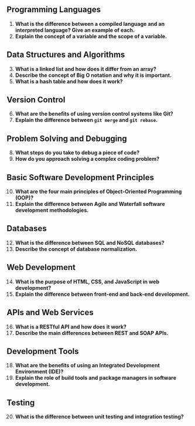 ## Programming Languages
1. **What is the difference between a compiled language and an interpreted language? Give an example of each.**
2. **Explain the concept of a variable and the scope of a variable.**

## Data Structures and Algorithms
3. **What is a linked list and how does it differ from an array?**
4. **Describe the concept of Big O notation and why it is important.**
5. **What is a hash table and how does it work?**

## Version Control
6. **What are the benefits of using version control systems like Git?**
7. **Explain the difference between `git merge` and `git rebase`.**

## Problem Solving and Debugging
8. **What steps do you take to debug a piece of code?**
9. **How do you approach solving a complex coding problem?**

## Basic Software Development Principles
10. **What are the four main principles of Object-Oriented Programming (OOP)?**
11. **Explain the difference between Agile and Waterfall software development methodologies.**

## Databases
12. **What is the difference between SQL and NoSQL databases?**
13. **Describe the concept of database normalization.**

## Web Development
14. **What is the purpose of HTML, CSS, and JavaScript in web development?**
15. **Explain the difference between front-end and back-end development.**

## APIs and Web Services
16. **What is a RESTful API and how does it work?**
17. **Describe the main differences between REST and SOAP APIs.**

## Development Tools
18. **What are the benefits of using an Integrated Development Environment (IDE)?**
19. **Explain the role of build tools and package managers in software development.**

## Testing
20. **What is the difference between unit testing and integration testing?**
